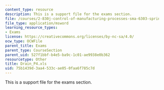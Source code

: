 ```yaml
---
content_type: resource
description: This is a support file for the exams section.
file: /courses/2-830j-control-of-manufacturing-processes-sma-6303-spring-2008/75b1439d3aa4533cae050faa6f785c7d_Drain_P4.xls
file_type: application/msword
learning_resource_types:
- Exams
license: https://creativecommons.org/licenses/by-nc-sa/4.0/
ocw_type: OCWFile
parent_title: Exams
parent_type: CourseSection
parent_uid: 527f1bbf-b4e5-ba9c-1c01-ae9938e0b362
resourcetype: Other
title: Drain_P4.xls
uid: 75b1439d-3aa4-533c-ae05-0faa6f785c7d
---
```

This is a support file for the exams section.